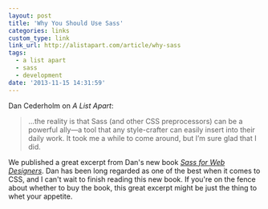 ```yaml
---
layout: post
title: 'Why You Should Use Sass'
categories: links
custom_type: link
link_url: http://alistapart.com/article/why-sass
tags:
  - a list apart
  - sass
  - development
date: '2013-11-15 14:31:59'
---
```

Dan Cederholm on *A List Apart*:

>…the reality is that Sass (and other CSS preprocessors) can be a powerful ally—a tool that any style-crafter can easily insert into their daily work. It took me a while to come around, but I’m sure glad that I did.

We published a great excerpt from Dan's new book [*Sass for Web Designers*](http://www.abookapart.com/products/sass-for-web-designers). Dan has been long regarded as one of the best when it comes to CSS, and I can't wait to finish reading this new book. If you're on the fence about whether to buy the book, this great excerpt might be just the thing to whet your appetite.
